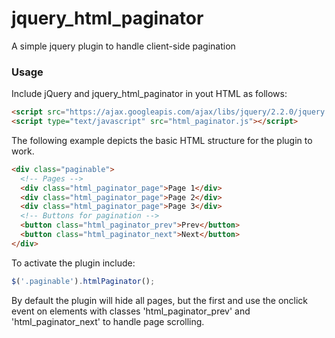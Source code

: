 # jquery_html_paginator
A simple jquery plugin to handle client-side pagination


### Usage

Include jQuery and jquery_html_paginator in yout HTML as follows:

```html
<script src="https://ajax.googleapis.com/ajax/libs/jquery/2.2.0/jquery.min.js"></script>
<script type="text/javascript" src="html_paginator.js"></script>
```

The following example depicts the basic HTML structure for the plugin to work.

```html
<div class="paginable">
  <!-- Pages -->
  <div class="html_paginator_page">Page 1</div>
  <div class="html_paginator_page">Page 2</div>
  <div class="html_paginator_page">Page 3</div>
  <!-- Buttons for pagination -->
  <button class="html_paginator_prev">Prev</button>
  <button class="html_paginator_next">Next</button>
</div>
```

To activate the plugin include:

```js
$('.paginable').htmlPaginator();
```

By default the plugin will hide all pages, but the first and use the onclick event on elements with classes 'html_paginator_prev' and 'html_paginator_next' to handle page scrolling.